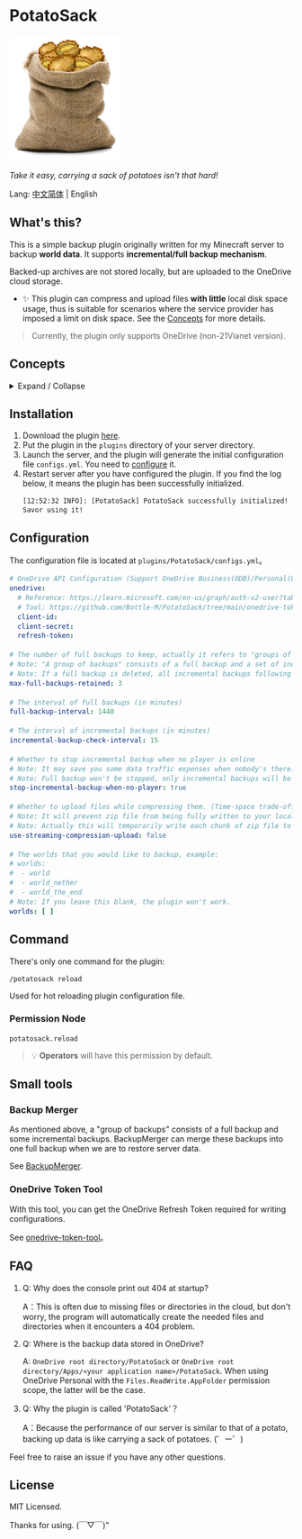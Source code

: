 # PotatoSack

![Logo](./memos/pics/potatosack-logo-transparent-smaller.png)  

_Take it easy, carrying a sack of potatoes isn't that hard!_

Lang: [中文简体](README.zh-CN.md) | English 

## What's this?

This is a simple backup plugin originally written for my Minecraft server to backup **world data**. It supports **incremental/full backup mechanism**.  

Backed-up archives are not stored locally, but are uploaded to the OneDrive cloud storage.  

* ✨ This plugin can compress and upload files **with little** local disk space usage, thus is suitable for scenarios where the service provider has imposed a limit on disk space. See the [Concepts](#concepts) for more details.

> Currently, the plugin only supports OneDrive (non-21Vianet version).

## Concepts

<details>

<summary>Expand / Collapse</summary>

### A Group of Backups

"A Group of Backups" refers to "one full backup + subsequent incremental backups (before the next full backup)".   

Every time a new full backup is created, a new "group of backups" is created. Subsequent incremental backups before the next full backup will be stored in this group.  

For more details, see [Backup Directory Structure](memos/backup-mechanism.md#云端备份存储结构).  

### Streaming Compression Upload

The "Streaming Compression Upload" of this plugin refers to the backup method of compressing files and uploading them to the cloud at the same time, which adopts the idea of exchanging time for space, and only takes up a small amount of memory space (used as a buffer), and hardly takes up any extra disk space.  

> Time for space is due to the fact that the OneDrive API requires the exact final file size to be known before a large file can be uploaded, so an extra process to simulate compression is needed to calculate the file size.  

The traditional backup method temporarily compresses the files to be backed up into zip archives before uploading them to the cloud, which requires disk space enough to accommodate the files to be backed up and the resulting zip archives.  

However, many service providers limit the available space of disk. If the available space is only 10 GiB and the archived data takes up 7 GiB, the remaining space on the disk won't be able to accommodate the temporary zip archive and the backup will fail.

</details>


## Installation

1. Download the plugin [here](https://github.com/Bottle-M/PotatoSack/releases/latest).  
2. Put the plugin in the `plugins` directory of your server directory.  
3. Launch the server, and the plugin will generate the initial configuration file `configs.yml`. You need to [configure](#configuration) it.  
4. Restart server after you have configured the plugin. If you find the log below, it means the plugin has been successfully initialized.   
    ```log
    [12:52:32 INFO]: [PotatoSack] PotatoSack successfully initialized! Savor using it!
    ```

## Configuration

The configuration file is located at `plugins/PotatoSack/configs.yml`。  

```yaml
# OneDrive API Configuration (Support OneDrive Business(ODB)/Personal(ODC))
onedrive:
  # Reference: https://learn.microsoft.com/en-us/graph/auth-v2-user?tabs=http#5-use-the-refresh-token-to-get-a-new-access-token
  # Tool: https://github.com/Bottle-M/PotatoSack/tree/main/onedrive-token-tool
  client-id:
  client-secret:
  refresh-token:

# The number of full backups to keep, actually it refers to "groups of backups" to keep.
# Note: "A group of backups" consists of a full backup and a set of incremental backups following it(before the next full backup).
# Note: If a full backup is deleted, all incremental backups following it before the next full backup will be deleted as well.
max-full-backups-retained: 3

# The interval of full backups (in minutes)
full-backup-interval: 1440

# The interval of incremental backups (in minutes)
incremental-backup-check-interval: 15

# Whether to stop incremental backup when no player is online
# Note: It may save you some data traffic expenses when nobody's there.
# Note: Full backup won't be stopped, only incremental backups will be affected.
stop-incremental-backup-when-no-player: true

# Whether to upload files while compressing them. (Time-space trade-off)
# Note: It will prevent zip file from being fully written to your local disk during backup creation and instead directly upload it to the cloud part by part, therefore the backup process is not constrained by disk size limitations when creating the zip file.
# Note: Actually this will temporarily write each chunk of zip file to a buffer in memory, however, it's not costly. (Each chunk of zip file is only about 15.625MiB)
use-streaming-compression-upload: false

# The worlds that you would like to backup, example:
# worlds:
#  - world
#  - world_nether
#  - world_the_end
# Note: If you leave this blank, the plugin won't work.
worlds: [ ]
```

## Command

There's only one command for the plugin:  

```text
/potatosack reload
```

Used for hot reloading plugin configuration file.  

### Permission Node

```text
potatosack.reload
```

> 💡 **Operators** will have this permission by default.

## Small tools

### Backup Merger  

As mentioned above, a "group of backups" consists of a full backup and some incremental backups. BackupMerger can merge these backups into one full backup when we are to restore server data.

See [BackupMerger](backups-merger/README.md).    

### OneDrive Token Tool  

With this tool, you can get the OneDrive Refresh Token required for writing configurations.

See [onedrive-token-tool](onedrive-token-tool/README.md)。

## FAQ

1. Q: Why does the console print out 404 at startup? 

    A：This is often due to missing files or directories in the cloud, but don't worry, the program will automatically create the needed files and directories when it encounters a 404 problem.  

2. Q: Where is the backup data stored in OneDrive?

    A: `OneDrive root directory/PotatoSack` or `OneDrive root directory/Apps/<your application name>/PotatoSack`. When using OneDrive Personal with the `Files.ReadWrite.AppFolder` permission scope, the latter will be the case.  

2. Q: Why the plugin is called 'PotatoSack'？    
    
    A：Because the performance of our server is similar to that of a potato, backing up data is like carrying a sack of potatoes. (゜ー゜)

Feel free to raise an issue if you have any other questions.

## License

MIT Licensed.

Thanks for using. (￣▽￣)"  